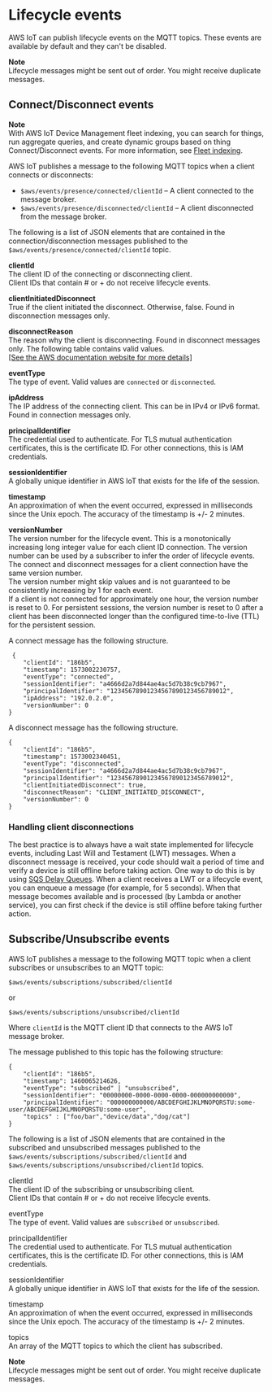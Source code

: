 # Lifecycle events<a name="life-cycle-events"></a>

AWS IoT can publish lifecycle events on the MQTT topics\. These events are available by default and they can't be disabled\.

**Note**  
Lifecycle messages might be sent out of order\. You might receive duplicate messages\.

## Connect/Disconnect events<a name="connect-disconnect"></a>

**Note**  
With AWS IoT Device Management fleet indexing, you can search for things, run aggregate queries, and create dynamic groups based on thing Connect/Disconnect events\. For more information, see [ Fleet indexing](https://docs.aws.amazon.com/iot/latest/developerguide/iot-indexing.html)\.

AWS IoT publishes a message to the following MQTT topics when a client connects or disconnects:
+ `$aws/events/presence/connected/clientId` – A client connected to the message broker\.
+ `$aws/events/presence/disconnected/clientId` – A client disconnected from the message broker\.

The following is a list of JSON elements that are contained in the connection/disconnection messages published to the `$aws/events/presence/connected/clientId` topic\.

**clientId**  
The client ID of the connecting or disconnecting client\.  
Client IDs that contain \# or \+ do not receive lifecycle events\.

**clientInitiatedDisconnect**  
True if the client initiated the disconnect\. Otherwise, false\. Found in disconnection messages only\.

**disconnectReason**  
The reason why the client is disconnecting\. Found in disconnect messages only\. The following table contains valid values\.      
[\[See the AWS documentation website for more details\]](http://docs.aws.amazon.com/iot/latest/developerguide/life-cycle-events.html)

**eventType**  
The type of event\. Valid values are `connected` or `disconnected`\. 

**ipAddress**  
The IP address of the connecting client\. This can be in IPv4 or IPv6 format\. Found in connection messages only\. 

**principalIdentifier**  
The credential used to authenticate\. For TLS mutual authentication certificates, this is the certificate ID\. For other connections, this is IAM credentials\.

**sessionIdentifier**  
A globally unique identifier in AWS IoT that exists for the life of the session\.

**timestamp**  
An approximation of when the event occurred, expressed in milliseconds since the Unix epoch\. The accuracy of the timestamp is \+/\- 2 minutes\.

**versionNumber**  
The version number for the lifecycle event\. This is a monotonically increasing long integer value for each client ID connection\. The version number can be used by a subscriber to infer the order of lifecycle events\.  
The connect and disconnect messages for a client connection have the same version number\.  
The version number might skip values and is not guaranteed to be consistently increasing by 1 for each event\.  
If a client is not connected for approximately one hour, the version number is reset to 0\. For persistent sessions, the version number is reset to 0 after a client has been disconnected longer than the configured time\-to\-live \(TTL\) for the persistent session\.

A connect message has the following structure\.

```
 {
    "clientId": "186b5",
    "timestamp": 1573002230757,
    "eventType": "connected",
    "sessionIdentifier": "a4666d2a7d844ae4ac5d7b38c9cb7967",
    "principalIdentifier": "12345678901234567890123456789012",
    "ipAddress": "192.0.2.0",
    "versionNumber": 0
}
```

A disconnect message has the following structure\.

```
{
    "clientId": "186b5",
    "timestamp": 1573002340451,
    "eventType": "disconnected",
    "sessionIdentifier": "a4666d2a7d844ae4ac5d7b38c9cb7967",
    "principalIdentifier": "12345678901234567890123456789012",
    "clientInitiatedDisconnect": true,
    "disconnectReason": "CLIENT_INITIATED_DISCONNECT",
    "versionNumber": 0
}
```

### Handling client disconnections<a name="reconnect"></a>

The best practice is to always have a wait state implemented for lifecycle events, including Last Will and Testament \(LWT\) messages\. When a disconnect message is received, your code should wait a period of time and verify a device is still offline before taking action\. One way to do this is by using [SQS Delay Queues](https://docs.aws.amazon.com/AWSSimpleQueueService/latest/SQSDeveloperGuide/sqs-delay-queues.html)\. When a client receives a LWT or a lifecycle event, you can enqueue a message \(for example, for 5 seconds\)\. When that message becomes available and is processed \(by Lambda or another service\), you can first check if the device is still offline before taking further action\.

## Subscribe/Unsubscribe events<a name="subscribe-unsubscribe-events"></a>

AWS IoT publishes a message to the following MQTT topic when a client subscribes or unsubscribes to an MQTT topic:

```
$aws/events/subscriptions/subscribed/clientId
```

 or 

```
$aws/events/subscriptions/unsubscribed/clientId
```

Where `clientId` is the MQTT client ID that connects to the AWS IoT message broker\.

The message published to this topic has the following structure:

```
{
    "clientId": "186b5",
    "timestamp": 1460065214626,
    "eventType": "subscribed" | "unsubscribed",
    "sessionIdentifier": "00000000-0000-0000-0000-000000000000",
    "principalIdentifier": "000000000000/ABCDEFGHIJKLMNOPQRSTU:some-user/ABCDEFGHIJKLMNOPQRSTU:some-user",
    "topics" : ["foo/bar","device/data","dog/cat"]
}
```

The following is a list of JSON elements that are contained in the subscribed and unsubscribed messages published to the `$aws/events/subscriptions/subscribed/clientId` and `$aws/events/subscriptions/unsubscribed/clientId` topics\.

clientId  
The client ID of the subscribing or unsubscribing client\.  
Client IDs that contain \# or \+ do not receive lifecycle events\.

eventType  
The type of event\. Valid values are `subscribed` or `unsubscribed`\. 

principalIdentifier  
The credential used to authenticate\. For TLS mutual authentication certificates, this is the certificate ID\. For other connections, this is IAM credentials\.

sessionIdentifier  
A globally unique identifier in AWS IoT that exists for the life of the session\.

timestamp  
An approximation of when the event occurred, expressed in milliseconds since the Unix epoch\. The accuracy of the timestamp is \+/\- 2 minutes\.

topics  
An array of the MQTT topics to which the client has subscribed\.

**Note**  
Lifecycle messages might be sent out of order\. You might receive duplicate messages\.